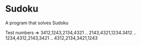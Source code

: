 # Sudoku
 A program that solves Sudoku 


Test numbers => 3412,1243,2134,4321 .. 2143,4321,1234.3412 .. 1234,4312,2143,3421 .. 4312,2134,3421,1243
